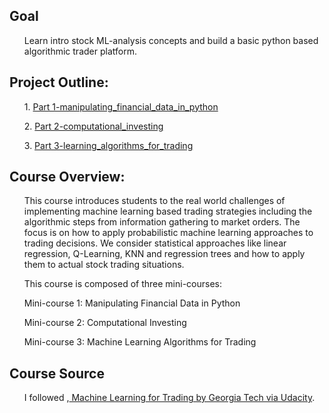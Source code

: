 <h2><strong>Goal</strong></h2> 
<ul> Learn intro stock ML-analysis concepts and build a basic python based algorithmic trader platform.</ul>
 
<h2><strong>Project Outline:</strong></h2> 
<ul>1. <a href="https://github.com/JeffreyJackovich/machine_learning_for_trading/tree/master/Part%201-manipulating_financial_data_in_python">Part 1-manipulating_financial_data_in_python</a></ul>
<ul>2. <a href="https://github.com/JeffreyJackovich/machine_learning_for_trading/tree/master/Part%202-computational_investing">Part 2-computational_investing</a></ul>
<ul>3. <a href="https://github.com/JeffreyJackovich/machine_learning_for_trading/tree/master/Part%203-learning_algorithms_for_trading">Part 3-learning_algorithms_for_trading</a></ul>
 
<h2><strong>Course Overview:</strong></h2>
<ul>This course introduces students to the real world challenges of implementing machine learning based trading strategies 
including the algorithmic steps from information gathering to market orders. The focus is on how to apply probabilistic 
machine learning approaches to trading decisions. We consider statistical approaches like linear regression, Q-Learning, 
KNN and regression trees and how to apply them to actual stock trading situations.</ul>
<ul>This course is composed of three mini-courses:</ul>
<ul>Mini-course 1: Manipulating Financial Data in Python</ul>
<ul>Mini-course 2: Computational Investing</ul>
<ul>Mini-course 3: Machine Learning Algorithms for Trading</ul>


<h2><strong>Course Source</strong></h2>
<ul>I followed ,<a href="https://www.udacity.com/course/machine-learning-for-trading--ud501"> Machine Learning for Trading by Georgia Tech via Udacity</a>.
